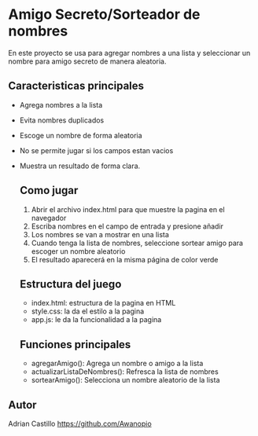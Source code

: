 # Amigo Secreto/Sorteador de nombres

En este proyecto se usa para agregar nombres a una lista y seleccionar un nombre para amigo secreto de manera aleatoria.

## Caracteristicas principales
- Agrega nombres a la lista
- Evita nombres duplicados
- Escoge un nombre de forma aleatoria
- No se permite jugar si los campos estan vacios
- Muestra un resultado de forma clara.

  ## Como jugar
  1) Abrir el archivo index.html para que muestre la pagina en el navegador
  2) Escriba nombres en el campo de entrada y presione añadir
  3) Los nombres se van a mostrar en una lista
  4) Cuando tenga la lista de nombres, seleccione sortear amigo para escoger un nombre aleatorio
  5) El resultado aparecerá en la misma página de color verde
 
  ## Estructura del juego
  - index.html: estructura de la pagina en HTML
  - style.css: la da el estilo a la pagina
  - app.js: le da la funcionalidad a la pagina
 
  ## Funciones principales
  - agregarAmigo(): Agrega un nombre o amigo a la lista
  - actualizarListaDeNombres(): Refresca la lista de nombres
  - sortearAmigo(): Selecciona un nombre aleatorio de la lista
 
## Autor
Adrian Castillo https://github.com/Awanopio
